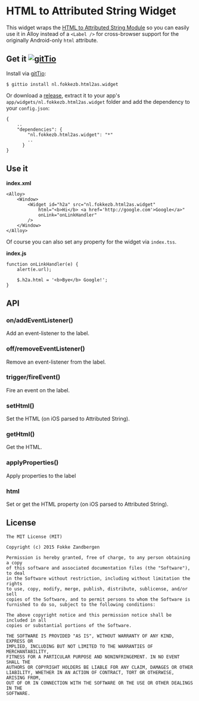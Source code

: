 # HTML to Attributed String Widget

This widget wraps the [HTML to Attributed String Module](http://gitt.io/component/nl.fokkezb.html2as) so you can easily use it in Alloy instead of a `<Label />` for cross-browser support for the originally Android-only `html` attribute.

## Get it [![gitTio](http://gitt.io/badge.png)](http://gitt.io/component/nl.fokkezb.html2as.widget)

Install via [gitTio](http://gitt.io/component/nl.fokkezb.html2as.widget):

	$ gittio install nl.fokkezb.html2as.widget

Or download a [release](https://github.com/FokkeZB/nl.fokkezb.html2as.widget/releases), extract it to your app's `app/widgets/nl.fokkezb.html2as.widget` folder and add the dependency to your `config.json`:

	{
		..
		"dependencies": {
		    "nl.fokkezb.html2as.widget": "*"
		    ..
		  }
	}
	
## Use it

**index.xml**

	<Alloy>
		<Window>
			<Widget id="h2a" src="nl.fokkezb.html2as.widget"
				html="<b>Hi</b> <a href='http://google.com'>Google</a>"
				onLink="onLinkHandler"
			/>
		</Window>
	</Alloy>

Of course you can also set any property for the widget via `index.tss`.
	
**index.js**

	function onLinkHandler(e) {
		alert(e.url);
		
		$.h2a.html = '<b>Bye</b> Google!';
	}
	
## API

### on/addEventListener()

Add an event-listener to the label.

### off/removeEventListener()

Remove an event-listener from the label.

### trigger/fireEvent()

Fire an event on the label.

### setHtml()

Set the HTML (on iOS parsed to Attributed String).

### getHtml()

Get the HTML.

### applyProperties()

Apply properties to the label

### html

Set or get the HTML property (on iOS parsed to Attributed String).

## License

	The MIT License (MIT)
	
	Copyright (c) 2015 Fokke Zandbergen
	
	Permission is hereby granted, free of charge, to any person obtaining a copy
	of this software and associated documentation files (the "Software"), to deal
	in the Software without restriction, including without limitation the rights
	to use, copy, modify, merge, publish, distribute, sublicense, and/or sell
	copies of the Software, and to permit persons to whom the Software is
	furnished to do so, subject to the following conditions:
	
	The above copyright notice and this permission notice shall be included in all
	copies or substantial portions of the Software.
	
	THE SOFTWARE IS PROVIDED "AS IS", WITHOUT WARRANTY OF ANY KIND, EXPRESS OR
	IMPLIED, INCLUDING BUT NOT LIMITED TO THE WARRANTIES OF MERCHANTABILITY,
	FITNESS FOR A PARTICULAR PURPOSE AND NONINFRINGEMENT. IN NO EVENT SHALL THE
	AUTHORS OR COPYRIGHT HOLDERS BE LIABLE FOR ANY CLAIM, DAMAGES OR OTHER
	LIABILITY, WHETHER IN AN ACTION OF CONTRACT, TORT OR OTHERWISE, ARISING FROM,
	OUT OF OR IN CONNECTION WITH THE SOFTWARE OR THE USE OR OTHER DEALINGS IN THE
	SOFTWARE.